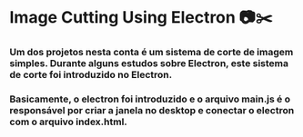 # Image Cutting Using Electron :camera::scissors:

### Um dos projetos nesta conta é um sistema de corte de imagem simples. Durante alguns estudos sobre Electron, este sistema de corte foi introduzido no Electron.

### Basicamente, o electron foi introduzido e o arquivo main.js é o responsável por criar a janela no desktop e conectar o electron com o arquivo index.html.